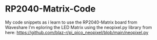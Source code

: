 # RP2040-Matrix-Code
My code snippets as i learn to use the RP2040-Matrix board from Waveshare
I'm eploring the LED Matrix using the neopixel.py library from here: https://github.com/blaz-r/pi_pico_neopixel/blob/main/neopixel.py
